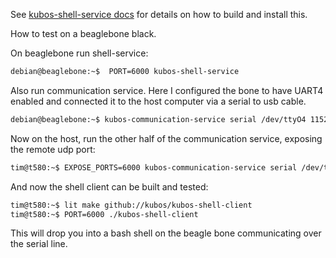 See [kubos-shell-service docs](../../services/shell-service/) for details on how to build and install this.

How to test on a beaglebone black.

On beaglebone run shell-service:

```sh
debian@beaglebone:~$  PORT=6000 kubos-shell-service
```

Also run communication service.  Here I configured the bone to have UART4
enabled and connected it to the host computer via a serial to usb cable.

```sh
debian@beaglebone:~$ kubos-communication-service serial /dev/ttyO4 115200
```

Now on the host, run the other half of the communication service, exposing the
remote udp port:

```sh
tim@t580:~$ EXPOSE_PORTS=6000 kubos-communication-service serial /dev/ttyUSB1 115200
```

And now the shell client can be built and tested:

```sh
tim@t580:~$ lit make github://kubos/kubos-shell-client
tim@t580:~$ PORT=6000 ./kubos-shell-client
```

This will drop you into a bash shell on the beagle bone communicating over the
serial line.
